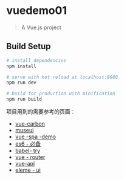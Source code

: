 # vuedemo01

> A Vue.js project

## Build Setup

``` bash
# install dependencies
npm install

# serve with hot reload at localhost:8080
npm run dev

# build for production with minification
npm run build
```

项目用到的需要参考的页面：
* [vue-carbon](https://github.com/myronliu347/vue-carbon)
* [museui](https://museui.github.io/#/install)
* [vue -spa -demo](https://github.com/hanan198501/vue-spa-template)
* [es6 - 必备](http://es6.ruanyifeng.com/#docs/object)
* [babel- try](https://babeljs.io/docs/learn-es2015/)
* [vue - router](https://router.vuejs.org/zh-cn/essentials/dynamic-matching.html)
* [vue-api](https://vuefe.cn/api)
* [eleme - ui](https://mint-ui.github.io/docs/#!/zh-cn2/field)
